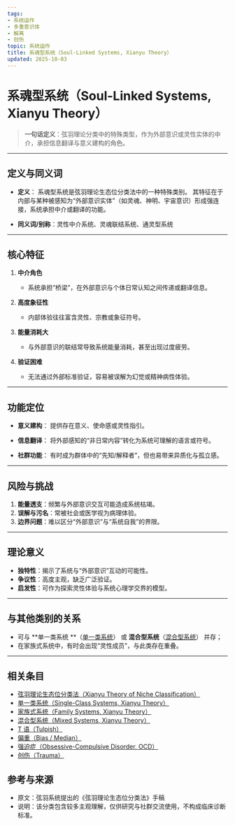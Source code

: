 ```yaml
---
tags:
- 系统运作
- 多重意识体
- 解离
- 创伤
topic: 系统运作
title: 系魂型系统（Soul-Linked Systems, Xianyu Theory）
updated: 2025-10-03
---
```


# 系魂型系统（Soul-Linked Systems, Xianyu Theory）

> **一句话定义**：弦羽理论分类中的特殊类型，作为外部意识或灵性实体的中介，承担信息翻译与意义建构的角色。

---

## 定义与同义词

- **定义**：
  系魂型系统是弦羽理论生态位分类法中的一种特殊类别。
  其特征在于内部与某种被感知为“外部意识实体”（如灵魂、神明、宇宙意识）形成强连接，系统承担中介或翻译的功能。

- **同义词/别称**：灵性中介系统、灵魂联结系统、通灵型系统

---

## 核心特征

1. **中介角色**
   - 系统承担“桥梁”，在外部意识与个体日常认知之间传递或翻译信息。

2. **高度象征性**
   - 内部体验往往富含灵性、宗教或象征符号。

3. **能量消耗大**
   - 与外部意识的联结常导致系统能量消耗，甚至出现过度疲劳。

4. **验证困难**
   - 无法通过外部标准验证，容易被误解为幻觉或精神病性体验。

---

## 功能定位

- **意义建构**：
  提供存在意义、使命感或灵性指引。

- **信息翻译**：
  将外部感知的“非日常内容”转化为系统可理解的语言或符号。

- **社群功能**：
  有时成为群体中的“先知/解释者”，但也易带来异质化与孤立感。

---

## 风险与挑战

1. **能量透支**：频繁与外部意识交互可能造成系统枯竭。
2. **误解与污名**：常被社会或医学视为病理体验。
3. **边界问题**：难以区分“外部意识”与“系统自我”的界限。

---

## 理论意义

- **独特性**：揭示了系统与“外部意识”互动的可能性。
- **争议性**：高度主观，缺乏广泛验证。
- **启发性**：可作为探索灵性体验与系统心理学交界的模型。

---

## 与其他类别的关系

- 可与 **单一类系统 **（[单一类系统](Single-Class-Systems-Xianyu.md)） 或 **混合型系统**（[混合型系统](Mixed-Systems-Xianyu.md)） 并存；
- 在家族式系统中，有时会出现“灵性成员”，与此类存在重叠。

---

## 相关条目

- [弦羽理论生态位分类法（Xianyu Theory of Niche Classification）](Xianyu-Theory-Niche-Classification.md)
- [单一类系统（Single-Class Systems, Xianyu Theory）](Single-Class-Systems-Xianyu.md)
- [家族式系统（Family Systems, Xianyu Theory）](Family-Systems-Xianyu.md)
- [混合型系统（Mixed Systems, Xianyu Theory）](Mixed-Systems-Xianyu.md)
- [T 语（Tulpish）](Tulpish.md)
- [偏重（Bias / Median）](Bias.md)
- [强迫症（Obsessive-Compulsive Disorder, OCD）](OCD.md)
- [创伤（Trauma）](Trauma.md)

## 参考与来源

- 原文：弦羽系统提出的《弦羽理论生态位分类法》手稿
- 说明：该分类包含较多主观理解，仅供研究与社群交流使用，不构成临床诊断标准。
